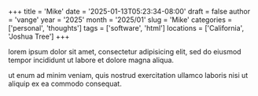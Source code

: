 +++
title = 'Mike'
date = '2025-01-13T05:23:34-08:00'
draft = false
author = 'vange'
year = '2025'
month = '2025/01'
slug = 'Mike'
categories = ['personal', 'thoughts']
tags = ['software', 'html']
locations = ['California', 'Joshua Tree']
+++

lorem ipsum dolor sit amet, consectetur adipisicing elit, sed do eiusmod tempor incididunt ut labore et dolore magna aliqua.

<!--more-->

ut enum ad minim veniam, quis nostrud exercitation ullamco laboris nisi ut aliquip ex ea commodo consequat.